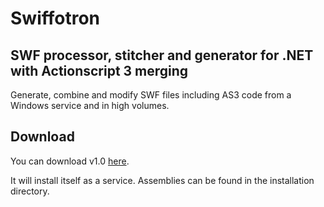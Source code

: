 Swiffotron
==========

SWF processor, stitcher and generator for .NET with Actionscript 3 merging
--------------------------------------------------------------------------

Generate, combine and modify SWF files including AS3 code from a Windows service and in high volumes.

Download
--------

You can download v1.0 [here](https://github.com/downloads/izb/Swiffotron/Swiffotron%20v1.0%20DEBUG.zip).

It will install itself as a service. Assemblies can be found in the installation directory.

